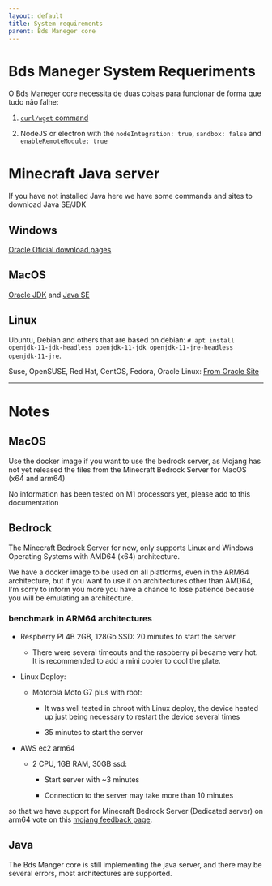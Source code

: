 ```yaml
---
layout: default
title: System requirements
parent: Bds Maneger core
---
```


# Bds Maneger System Requeriments

O Bds Maneger core necessita de duas coisas para funcionar de forma que tudo não falhe:

  1. [`curl/wget` command](../CurlWget/)

  2. NodeJS or electron with the `nodeIntegration: true`, `sandbox: false` and `enableRemoteModule: true`


# Minecraft Java server

If you have not installed Java here we have some commands and sites to download Java SE/JDK

## Windows

[Oracle Oficial download pages](https://www.java.com/download/help/windows_manual_download.html)

## MacOS

[Oracle JDK](https://www.java.com/download/help/mac_install.html) and [Java SE](https://www.oracle.com/java/technologies/javase-jdk11-downloads.html)

## Linux

Ubuntu, Debian and others that are based on debian: `# apt install openjdk-11-jdk-headless openjdk-11-jdk openjdk-11-jre-headless openjdk-11-jre`.

Suse, OpenSUSE, Red Hat, CentOS, Fedora, Oracle Linux: [From Oracle Site](https://www.java.com/en/download/help/linux_install.html#rpm)

------------
# Notes

## MacOS

Use the docker image if you want to use the bedrock server, as Mojang has not yet released the files from the Minecraft Bedrock Server for MacOS (x64 and arm64)

No information has been tested on M1 processors yet, please add to this documentation

## Bedrock

The Minecraft Bedrock Server for now, only supports Linux and Windows Operating Systems with AMD64 (x64) architecture.

We have a docker image to be used on all platforms, even in the ARM64 architecture, but if you want to use it on architectures other than AMD64, I'm sorry to inform you more you have a chance to lose patience because you will be emulating an architecture.

### benchmark in ARM64 architectures

* Respberry PI 4B 2GB, 128Gb SSD: 20 minutes to start the server

    - There were several timeouts and the raspberry pi became very hot. It is recommended to add a mini cooler to cool the plate.

* Linux Deploy:
    * Motorola Moto G7 plus with root:
        - It was well tested in chroot with Linux deploy, the device heated up just being necessary to restart the device several times

        - 35 minutes to start the server

* AWS ec2 arm64 
    * 2 CPU, 1GB RAM, 30GB ssd:
        - Start server with ~3 minutes

        - Connection to the server may take more than 10 minutes

so that we have support for Minecraft Bedrock Server (Dedicated server) on arm64 vote on this [mojang feedback page](https://feedback.minecraft.net/hc/en-us/community/posts/360022601432-Dedicated-Servers-for-ARM-Devices).

## Java

The Bds Manger core is still implementing the java server, and there may be several errors, most architectures are supported.